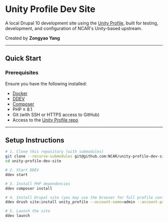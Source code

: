 # Unity Profile Dev Site

A local Drupal 10 development site using the [Unity Profile](https://github.com/NCAR/unity-profile), built for testing, development, and configuration of NCAR's Unity-based upstream.

Created by **Zongyao Yang**

---

## Quick Start

### Prerequisites

Ensure you have the following installed:

- [Docker](https://www.docker.com/)
- [DDEV](https://ddev.readthedocs.io/en/stable/)
- [Composer](https://getcomposer.org/)
- PHP ≥ 8.1
- Git (with SSH or HTTPS access to GitHub)
- Access to the [Unity Profile repo](https://github.com/NCAR/unity-profile)

---

## Setup Instructions

```bash
# 1. Clone this repository (with submodules)
git clone --recurse-submodules git@github.com:NCAR/unity-profile-dev-site.git
cd unity-profile-dev-site

# 2. Start DDEV
ddev start

# 3. Install PHP dependencies
ddev composer install

# 4. Install Drupal site (you may use the browser for full profile config)
ddev drush site:install unity_profile --account-name=admin --account-pass=admin

# 5. Launch the site
ddev launch
